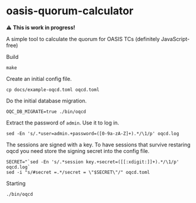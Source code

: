 # oasis-quorum-calculator

:warning: **This is work in progress!**

A simple tool to calculate the quorum for OASIS TCs (definitely JavaScript-free)


Build
```shell
make
```

Create an initial config file.
```shell
cp docs/example-oqcd.toml oqcd.toml
```

Do the initial database migration.
```shell
OQC_DB_MIGRATE=true ./bin/oqcd
```

Extract the password of `admin`. Use it to log in.
```shell
sed -En 's/.*user=admin.+password=([0-9a-zA-Z]+).*/\1/p' oqcd.log
```

The sessions are signed with a key.
To have sessions that survive restaring oqcd
you need store the signing secret into the config file.
```shell
SECRET="`sed -En 's/.*session key.+secret=([[:xdigit:]]+).*/\1/p' oqcd.log`
sed -i "s/#secret =.*/secret = \"$SECRET\"/" oqcd.toml 
```

Starting
```shell
./bin/oqcd
```
